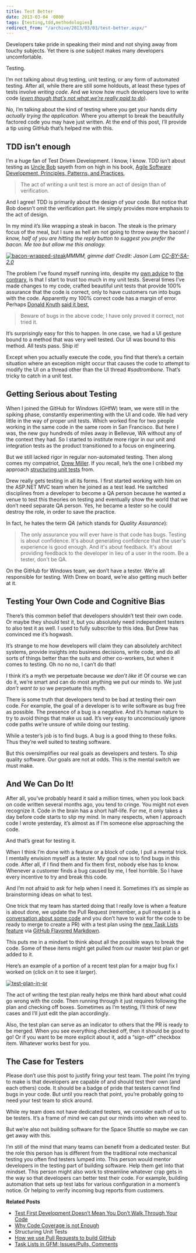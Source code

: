 ```yaml
---
title: Test Better
date: 2013-03-04 -0800
tags: [testing,tdd,methodologies]
redirect_from: "/archive/2013/03/03/test-better.aspx/"
---
```


Developers take pride in speaking their mind and not shying away from touchy subjects. Yet there is one subject makes many developers
uncomfortable.

Testing.

I’m not talking about drug testing, unit testing, or any form of automated testing. After all, while there are still some holdouts, at
least these types of tests involve *writing code*. And we know how much developers love to write code ([_even though that’s not what we’re really paid to do_](https://haacked.com/archive/2010/08/26/not-paid-to-write-code.aspx/ "We're not paid to write code")).

No, I’m talking about the kind of testing where you get your hands dirty *actually trying the application*. Where you attempt to break the beautifully factored code you may have just written. At the end of this post, I’ll provide a tip using GitHub that’s helped me with this.

TDD isn’t enough
----------------

I’m a huge fan of Test Driven Development. I know, I know. TDD isn’t about testing as [Uncle Bob](https://sites.google.com/site/unclebobconsultingllc/ "Uncle Bob") sayeth from on high in his book, [Agile Software Development,
Principles, Patterns, and Practices](http://www.amazon.com/gp/product/0135974445/ref=as_li_ss_tl?ie=UTF8&camp=1789&creative=390957&creativeASIN=0135974445&linkCode=as2&tag=youvebeenhaac-20),

> The act of writing a unit test is more an act of design than of
> verification.

And I agree! TDD is primarily about the design of your code. But notice that Bob doesn’t omit the verification part. He simply provides more emphasis to the act of design.

In my mind it’s like wrapping a steak in bacon. The steak is the primary focus of the meal, but I sure as hell am not going to throw away the bacon! *I know, half of you are hitting the reply button to suggest you prefer the bacon. Me too but allow me this analogy.*

[![bacon-wrapped-steak](https://haacked.com/images/haacked_com/WindowsLiveWriter/Test-Better_9083/bacon-wrapped-steak_thumb.jpg "bacon-wrapped-steak")](http://www.flickr.com/photos/mesohungry/4267332997/)*MMMM, gimme dat! Credit: Jason Lam [CC-BY-SA-2.0](http://creativecommons.org/licenses/by-sa/2.0/)*

The problem I’ve found myself running into, despite my [own advice](https://haacked.com/archive/2004/06/09/test-first-development-doesnt-mean-you-dont-walk-through-your-code.aspx/ "Walkthrough your code") to [the contrary](https://haacked.com/archive/2004/11/03/codecoverageisnotenough.aspx "Code Coverage is not enough"),
is that I start to trust too much in my unit tests. Several times I’ve made changes to my code, crafted beautiful unit tests that provide 100% assurance that the code is correct, only to have customers run into bugs with the code. Apparently my 100% correct code has a margin of error. Perhaps [Donald Knuth](http://en.wikipedia.org/wiki/Donald_Knuth "Donald Knuth") [said it
best](http://www-cs-faculty.stanford.edu/~knuth/faq.html "Knuth FAQ"),

> Beware of bugs in the above code; I have only proved it correct, not
> tried it.

It’s surprisingly easy for this to happen. In one case, we had a UI gesture bound to a method that was very well tested. Our UI was bound to this method. All tests pass. Ship it!

Except when you actually execute the code, you find that there’s a certain situation where an exception might occur that causes the code to attempt to modify the UI on a thread other than the UI thread *\#sadtrombone*. That’s tricky to catch in a unit test.

Getting Serious about Testing
-----------------------------

When I joined the GitHub for Windows (GHfW) team, we were still in the spiking phase, constantly experimenting with the UI and code. We had very little in the way of proper unit tests. Which worked fine for two people working in the same code in the same room in San Francisco. But here I was, the new guy hundreds of miles away in Bellevue, WA without any of the context they had. So I started to institute more rigor in our unit and integration tests as the product transitioned to a focus on engineering.

But we still lacked rigor in regular non-automated testing. Then along comes my compatriot, [Drew Miller](https://twitter.com/halfogre "AnglicanGeek on Twitter"). If you recall, he’s the one I cribbed my approach [structuring unit tests](https://haacked.com/archive/2012/01/02/structuring-unit-tests.aspx/ "Structuring Unit Tests") from.

Drew really gets testing in all its forms. I first started working with him on the ASP.NET MVC team when he joined as a test lead. He switched disciplines from a developer to become a QA person because he wanted a venue to test this theories on testing and eventually show the world that we don’t need separate QA person. Yes, he became a tester so he could destroy the role, in order to save the practice.

In fact, he hates the term *QA* (which stands for *Quality Assurance*):

> The only assurance you will ever have is that code has bugs. Testing
> is about confidence. It's about generating confidence that the user's
> experience is good enough. And it's about feedback. It's about
> providing feedback to the developer in lieu of a user in the room. Be
> a tester, don't be QA.

On the GitHub for Windows team, we don’t have a tester. We’re all responsible for testing. With Drew on board, we’re also getting much
better at it.

Testing Your Own Code and Cognitive Bias
----------------------------------------

There’s this common belief that developers shouldn’t test their own code. Or maybe they should test it, but you absolutely need independent testers to also test it as well. I used to fully subscribe to this idea. But Drew has convinced me it’s hogwash.

It’s strange to me how developers will claim they can absolutely architect systems, provide insights into business decisions, write code, and do all sorts of things better than the suits and other co-workers, but when it comes to testing. Oh no no no, I can’t do that!

I think it’s a myth we perpetuate because *we don’t like it*! Of course we can do it, we’re smart and can do most anything we put our minds to. We just *don’t want to* so we perpetuate this myth.

There is some truth that developers tend to be bad at testing their own code. For example, the goal of a developer is to write software as bug free as possible. The presence of a bug is a negative. And it’s human nature to try to avoid things that make us sad. It’s very easy to unconsciously ignore code paths we’re unsure of while doing our testing.

While a tester’s job is to find bugs. A bug is a good thing to these folks. Thus they’re well suited to testing software.

But this oversimplifies our real goals as developers and testers. To ship quality software. Our goals are not at odds. This is the mental switch we must make.

And We Can Do It!
-----------------

After all, you’ve probably heard it said a million times, when you look back on code written several months ago, you tend to cringe. You might not even recognize it. Code in the brain has a short half-life. For me, it only takes a day before code starts to slip my mind. In many respects, when I approach code I wrote yesterday, it’s almost as if I’m someone else approaching the code.

And that’s great for testing it.

When I think I’m done with a feature or a block of code, I pull a mental trick. I mentally envision myself as a tester. My goal now is to find bugs in this code. After all, if I find them and fix them first, nobody else has to know. Whenever a customer finds a bug caused by me, I feel horrible. So I have every incentive to try and break this code.

And I’m not afraid to ask for help when I need it. Sometimes it’s as simple as brainstorming ideas on what to test.

One trick that my team has started doing that I really love is when a feature is about done, we update the Pull Request (remember, a pull request is a [conversation about some code](https://github.com/blog/1124-how-we-use-pull-requests-to-build-github "How we use Pull Requests") and you don’t have to wait for the code to be ready to merge to create a PR) with a test plan using the [new Task Lists feature](https://github.com/blog/1375-task-lists-in-gfm-issues-pulls-comments "Task Lists") via [GitHub Flavored
Markdown](http://github.github.com/github-flavored-markdown/ "GHFM").

This puts me in a mindset to think about all the possible ways to break the code. Some of these items might get pulled from our master test plan or get added to it.

Here’s an example of a portion of a recent test plan for a major bug fix I worked on (click on it to see it larger).

[![test-plan-in-pr](https://haacked.com/images/haacked_com/WindowsLiveWriter/Test-Better_9083/test-plan-in-pr_thumb.png "test-plan-in-pr")](https://haacked.com/images/haacked_com/WindowsLiveWriter/Test-Better_9083/test-plan-in-pr_2.png)

The act of writing the test plan really helps me think hard about what could go wrong with the code. Then running through it just requires following the plan and checking off boxes. Sometimes as I’m testing, I’ll think of new cases and I’ll just edit the plan accordingly.

Also, the test plan can serve as an indicator to others that the PR is ready to be merged. When you see everything checked off, then it should be good to go! Or if you want to be more explicit about it, add a “sign-off” checkbox item. Whatever works best for you.

The Case for Testers
--------------------

Please don’t use this post to justify firing your test team. The point I’m trying to make is that developers are capable of and should test their own (and each others) code. It should be a badge of pride that testers cannot find bugs in your code. But until you reach that point, you’re probably going to need your test team to stick around.

While my team does not have dedicated testers, we consider each of us to be testers. It’s a frame of mind we can put our minds into when we need to.

But we’re also not building software for the Space Shuttle so maybe we can get away with this.

I’m still of the mind that many teams can benefit from a dedicated tester. But the role this person has is different from the traditional rote mechanical testing you often find testers lumped into. This person would mentor developers in the testing part of building software. Help them get into that mindset. This person might also work to streamline whatever crap gets in the way so that developers can better test their code. For example, building automation that sets up test labs for various configuration in a moment’s notice. Or helping to verify incoming bug reports from customers.

**Related Posts**

-   [Test First Development Doesn’t Mean You Don’t Walk Through Your
    Code](https://haacked.com/archive/2004/06/09/test-first-development-doesnt-mean-you-dont-walk-through-your-code.aspx/ "Walk through your code")
-   [Why Code Coverage is not
    Enough](https://haacked.com/archive/2004/11/03/codecoverageisnotenough.aspx/ "Why Code Coverage is not Enough")
-   Structuring Unit Tests
-   [How we use Pull Requests to build
    GitHub](https://github.com/blog/1124-how-we-use-pull-requests-to-build-github "Pull Requests at GitHub")
-   [Task Lists in GFM: Issues/Pulls,
    Comments](https://github.com/blog/1375-task-lists-in-gfm-issues-pulls-comments "Task Lists in GFM")
